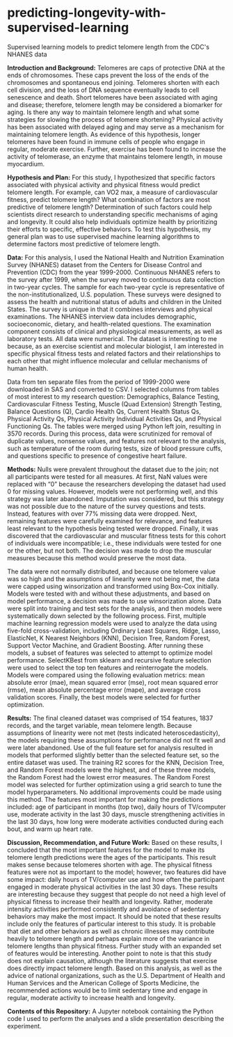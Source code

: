 # predicting-longevity-with-supervised-learning
Supervised learning models to predict telomere length from the CDC's NHANES data

**Introduction and Background:** Telomeres are caps of protective DNA at the ends of chromosomes. These caps prevent the loss of the ends of the chromosomes and spontaneous end joining. Telomeres shorten with each cell division, and the loss of DNA sequence eventually leads to cell senescence and death. Short telomeres have been associated with aging and disease; therefore, telomere length may be considered a biomarker for aging. Is there any way to maintain telomere length and what some strategies for slowing the process of telomere shortening? Physical activity has been associated with delayed aging and may serve as a mechanism for maintaining telomere length. As evidence of this hypothesis, longer telomeres have been found in immune cells of people who engage in regular, moderate exercise. Further, exercise has been found to increase the activity of telomerase, an enzyme that maintains telomere length, in mouse myocardium. 

**Hypothesis and Plan:** For this study, I hypothesized that specific factors associated with physical activity and physical fitness would predict telomere length. For example, can VO2 max, a measure of cardiovascular fitness, predict telomere length? What combination of factors are most predictive of telomere length? Determination of such factors could help scientists direct research to understanding specific mechanisms of aging and longevity. It could also help individuals optimize health by prioritizing their efforts to specific, effective behaviors. To test this hypothesis, my general plan was to use supervised machine learning algorithms to determine factors most predictive of telomere length.

**Data:** For this analysis, I used the National Health and Nutrition Examination Survey (NHANES) dataset from the Centers for Disease Control and Prevention (CDC) from the year 1999-2000. Continuous NHANES refers to the survey after 1999, when the survey moved to continuous data collection in two-year cycles. The sample for each two-year cycle is representative of the non-institutionalized, U.S. population. These surveys were designed to assess the health and nutritional status of adults and children in the United States. The survey is unique in that it combines interviews and physical examinations. The NHANES interview data includes demographic, socioeconomic, dietary, and health-related questions. The examination component consists of clinical and physiological measurements, as well as laboratory tests. All data were numerical. The dataset is interesting to me because, as an exercise scientist and molecular biologist, I am interested in specific physical fitness tests and related factors and their relationships to each other that might influence molecular and cellular mechanisms of human health.

Data from ten separate files from the period of 1999-2000 were downloaded in SAS and converted to CSV. I selected columns from tables of most interest to my research question: Demographics, Balance Testing, Cardiovascular Fitness Testing, Muscle (Quad Extension) Strength Testing, Balance Questions (Q), Cardio Health Qs, Current Health Status Qs, Physical Activity Qs, Physical Activity Individual Activities Qs, and Physical Functioning Qs. The tables were merged using Python left join, resulting in 3570 records. During this process, data were scrutinized for removal of duplicate values, nonsense values, and features not relevant to the analysis, such as temperature of the room during tests, size of blood pressure cuffs, and questions specific to presence of congestive heart failure. 

**Methods:** Nulls were prevalent throughout the dataset due to the join; not all participants were tested for all measures. At first, NaN values were replaced with “0” because the researchers developing the dataset had used 0 for missing values. However, models were not performing well, and this strategy was later abandoned. Imputation was considered, but this strategy was not possible due to the nature of the survey questions and tests. Instead, features with over 77% missing data were dropped. Next, remaining features were carefully examined for relevance, and features least relevant to the hypothesis being tested were dropped. Finally, it was discovered that the cardiovascular and muscular fitness tests for this cohort of individuals were incompatible; i.e., these individuals were tested for one or the other, but not both. The decision was made to drop the muscular measures because this method would preserve the most data.

The data were not normally distributed, and because one telomere value was so high and the assumptions of linearity were not being met, the data were capped using winsorization and transformed using Box-Cox initially. Models were tested with and without these adjustments, and based on model performance, a decision was made to use winsorization alone.
Data were split into training and test sets for the analysis, and then models were systematically down selected by the following process. First, multiple machine learning regression models were used to analyze the data using five-fold cross-validation, including Ordinary Least Squares, Ridge, Lasso, ElasticNet, K Nearest Neighbors (KNN), Decision Tree, Random Forest, Support Vector Machine, and Gradient Boosting. After running these models, a subset of features was selected to attempt to optimize model performance. SelectKBest from sklearn and recursive feature selection were used to select the top ten features and reinterrogate the models. Models were compared using the following evaluation metrics: mean absolute error (mae), mean squared error (mse), root mean squared error (rmse), mean absolute percentage error (mape), and average cross validation scores. Finally, the best models were selected for further optimization.

**Results:** The final cleaned dataset was comprised of 154 features, 1837 records, and the target variable, mean telomere length. Because assumptions of linearity were not met (tests indicated heteroscedasticity), the models requiring these assumptions for performance did not fit well and were later abandoned. Use of the full feature set for analysis resulted in models that performed slightly better than the selected feature set, so the entire dataset was used. The training R2 scores for the KNN, Decision Tree, and Random Forest models were the highest, and of these three models, the Random Forest had the lowest error measures. The Random Forest model was selected for further optimization using a grid search to tune the model hyperparameters. No additional improvements could be made using this method. The features most important for making the predictions included: age of participant in months (top two), daily hours of TV/computer use, moderate activity in the last 30 days, muscle strengthening activities in the last 30 days, how long were moderate activities conducted during each bout, and warm up heart rate.

**Discussion, Recommendation, and Future Work:** Based on these results, I concluded that the most important features for the model to make its telomere length predictions were the ages of the participants. This result makes sense because telomeres shorten with age. The physical fitness features were not as important to the model; however, two features did have some impact: daily hours of TV/computer use and how often the participant engaged in moderate physical activities in the last 30 days. These results are interesting because they suggest that people do not need a high level of physical fitness to increase their health and longevity. Rather, moderate intensity activities performed consistently and avoidance of sedentary behaviors may make the most impact. It should be noted that these results include only the features of particular interest to this study. It is probable that diet and other behaviors as well as chronic illnesses may contribute heavily to telomere length and perhaps explain more of the variance in telomere lengths than physical fitness. Further study with an expanded set of features would be interesting. Another point to note is that this study does not explain causation, although the literature suggests that exercise does directly impact telomere length. Based on this analysis, as well as the advice of national organizations, such as the U.S. Department of Health and Human Services and the American College of Sports Medicine, the recommended actions would be to limit sedentary time and engage in regular, moderate activity to increase health and longevity. 

**Contents of this Repository:** A Jupyter notebook containing the Python code I used to perform the analyses and a slide presentation describing the experiment.


